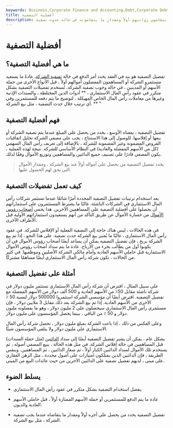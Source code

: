 ```yaml
---
keywords: Business,Corporate Finance and Accounting,Debt,Corporate Debt
title: أفضلية التصفية
description: تفضيل التصفية هو مصطلح يستخدم في العقود لتحديد المستثمرين الذين يتقاضون رواتبهم أولاً ومقدار ما يتقاضونه في حالة حدوث تصفية.
---
```


# أفضلية التصفية
## ما هي أفضلية التصفية؟

تفضيل التصفية هو بند في العقد يحدد أمر الدفع في حالة [تصفية الشركة](/liquidation). عادةً ما يستعيد مستثمرو الشركة أو المساهمون المفضلون أموالهم أولاً ، قبل الأنواع الأخرى من حملة الأسهم أو المدينين ، في حالة وجوب تصفية الشركة. تُستخدم تفضيلات التصفية بشكل متكرر في عقود رأس المال الاستثماري ، ** أدوات الدين المختلطة ، والسندات الإذنية وغيرها من معاملات رأس المال الخاص المهيكلة ، لتوضيح ما يتم دفعه للمستثمرين وفي أي ترتيب خلال حدث التصفية ، مثل بيع الشركة. ** "

## فهم أفضلية التصفية

تفضيل التصفية ، بمعناه الأوسع ، يحدد من يحصل على المبلغ عندما يتم تصفية الشركة أو بيعها أو إفلاسها. للوصول إلى هذا الاستنتاج ، يجب على مصفي الشركة تحليل اتفاقيات القروض المضمونة وغير المضمونة للشركة ، بالإضافة إلى تعريف رأس المال السهمي (كل من الأسهم المفضلة والعادية) في النظام الأساسي للشركة. نتيجة لهذه العملية ، يكون المصفي قادرًا على تصنيف جميع الدائنين والمساهمين وتوزيع الأموال وفقًا لذلك.

> يحدد تفضيل التصفية من يحصل على أمواله أولاً عند بيع الشركة ، ومقدار الأموال التي يحق لهم الحصول عليها.

>

## كيف تعمل تفضيلات التصفية

يعد استخدام ترتيبات تفضيل التصفية المحددة أمرًا شائعًا عندما تستثمر شركات رأس المال الاستثماري في الشركات الناشئة. غالبًا ما يشترط المستثمرون على استثماراتهم أن يحصلوا على أفضلية التصفية على المساهمين الآخرين. هذا يحمي [أصحاب رؤوس الأموال](/venturecapitalist) من خسارة الأموال عن طريق التأكد من أنهم يستعيدون استثماراتهم الأولية قبل الأطراف الأخرى.

في هذه الحالات ، ليس هناك حاجة إلى التصفية الفعلية أو الإفلاس للشركة. في عقود رأس المال الاستثماري ، غالبًا ما يُعتبر بيع الشركة حدث تصفية. على هذا النحو ، إذا تم بيع الشركة بربح ، فإن تفضيل التصفية يمكن أن يساعد أيضًا أصحاب رؤوس الأموال في أن يكونوا أول من يطالب بجزء من الأرباح. عادة ما يتم سداد أصحاب رؤوس الأموال الاستثمارية قبل حاملي الأسهم العادية وأمام مالكي الشركة الأصليين وموظفيها. في كثير من الحالات ، تكون شركة رأس المال الاستثماري أيضًا مساهمًا مشتركًا.

## أمثلة على تفضيل التصفية

على سبيل المثال ، افترض أن شركة رأس المال الاستثماري تستثمر مليون دولار في شركة ناشئة مقابل 50٪ من الأسهم العادية و 500 ألف دولار من الأسهم المفضلة مع تفضيل التصفية. افترض أيضًا أن مؤسسي الشركة استثمروا 500000 دولار لنسبة 50 ٪ الأخرى من الأسهم العادية. إذا تم بيع الشركة بعد ذلك مقابل 3 ملايين دولار ، فإن مستثمري رأس المال الاستثماري سيحصلون على 2 مليون دولار ، وهو ما يفضلونه مليون دولار و 50 ٪ من الباقي ، بينما يحصل المؤسسون على مليون دولار.

وعلى العكس من ذلك ، إذا باعت الشركة بمبلغ مليون دولار ، تحصل شركة رأس المال الاستثماري على مليون دولار ولا يتلقى المؤسسون شيئًا.

بشكل عام ، يمكن أن يشير تفضيل التصفية أيضًا إلى سداد [الدائنين](/creditor) (مثل حملة السندات) قبل المساهمين في حالة إفلاس الشركة. في مثل هذه الحالة ، يبيع المصفي أصوله ، ثم يستخدم تلك الأموال لسداد الدائنين الكبار أولاً ، ثم صغار الدائنين ، ثم المساهمين. وبنفس الطريقة ، فإن الدائنين الذين يمتلكون امتيازات على أصول محددة ، مثل الرهن العقاري على مبنى ، لديهم تفضيل تصفية على الدائنين الآخرين من حيث عائدات البيع من المبنى.

## يسلط الضوء

- يفضل استخدام التصفية بشكل متكرر في عقود رأس المال الاستثماري.

- عادة ما يتم الدفع للمستثمرين أو حملة الأسهم الممتازة أولاً ، قبل حاملي الأسهم العادية والديون.

- تفضيل التصفية يحدد من يحصل على أجره أولاً ومقدار ما يتقاضاه عندما يجب تصفية الشركة ، مثل بيع الشركة.

